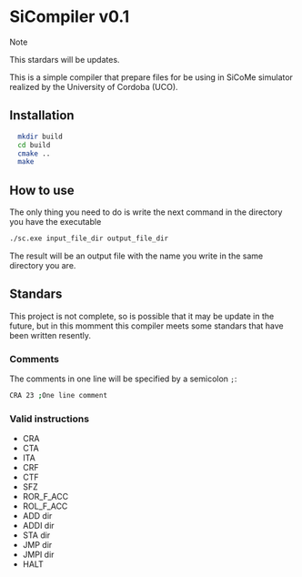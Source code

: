# SiCompiler v0.1

> [!NOTE]
> This stardars will be updates.

This is a simple compiler that prepare files for be using in SiCoMe simulator realized by the University of Cordoba (UCO).

## Installation

```bash
  mkdir build
  cd build
  cmake ..
  make
```

## How to use

The only thing you need to do is write the next command in the directory you have the executable

```bash
./sc.exe input_file_dir output_file_dir
```

The result will be an output file with the name you write in the same directory you are.

## Standars

This project is not complete, so is possible that it may be update in the future, but in this momment this compiler meets some standars that have been written resently.

### Comments

The comments in one line will be specified by a semicolon `;`:

```bash
CRA 23 ;One line comment
```

### Valid instructions

- CRA
- CTA
- ITA
- CRF
- CTF
- SFZ
- ROR_F_ACC
- ROL_F_ACC
- ADD dir
- ADDI dir
- STA dir
- JMP dir
- JMPI dir
- HALT
